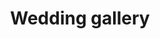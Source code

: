 ---
templateKey: galleries-page
title: Wedding gallery
type: galleries/wedding
albums:
  - "Simply You"
  - "Those Moments"
  - "Little Details"
  - "The Prep"
  - "Down on the Dancefloor"
  - "The Ceremony"
---